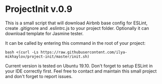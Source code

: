 # ProjectInit v.0.9

This is a small script that will download Airbnb base config for ESLint, create .gitignore and .eslintrc.js to your project folder. Optionally it can download template for Jasmine tester.

It can be called by entering this command in the root of your project:

```
bash <(curl -Ls https://raw.githubusercontent.com/ilya-mikhaylov/project-init/master/init.sh)
```

Current version is tested on Ubuntu 19.10. Don't forget to setup ESLint in your IDE correctly first.
Feel free to contact and maintain this small project and don't forget to report issues.
